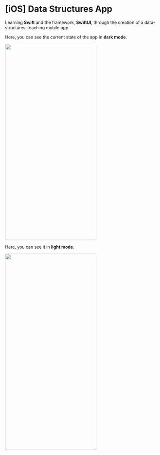 # \[iOS\] Data Structures App
Learning **Swift** and the framework, **SwiftUI**, through the creation of a data-structures-teaching mobile app.

Here, you can see the current state of the app in **dark mode**.

<img src="https://github.com/HarrisonHutton/iOS-Data-Structures-App/blob/main/Progress%20Videos/12-16-21/DSAppProgress_DarkMode_12-16-21.gif" width="300" height="645" />

Here, you can see it in **light mode**.

<img src="https://github.com/HarrisonHutton/iOS-Data-Structures-App/blob/main/Progress%20Videos/12-16-21/DSAppProgress_LightMode_12-16-21.gif" width="300" height="645" />
